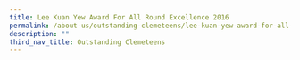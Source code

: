 ```yaml
---
title: Lee Kuan Yew Award For All Round Excellence 2016
permalink: /about-us/outstanding-clemeteens/lee-kuan-yew-award-for-all-round-excellence-2016/
description: ""
third_nav_title: Outstanding Clemeteens
---
```

